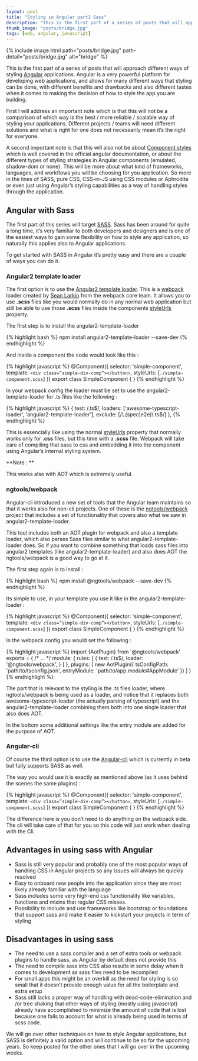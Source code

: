 ```yaml
---
layout: post
title: "Styling in Angular part1 Sass"
description: "This is the first part of a series of posts that will approach different ways of styling []Angular applications."
thumb_image: "posts/bridge.jpg"
tags: [web, angular, javascript]
---
```


{% include image.html path="posts/bridge.jpg" path-detail="posts/bridge.jpg" alt="bridge" %}

This is the first part of a series of posts that will approach different ways of styling [Angular](https://angular.io/) applications. Angular is a very powerful platform for developing web applications, and allows for many different ways that styling can be done, with different benefits and drawbacks and also different tastes when it comes to making the decision of how to style the app you are building.

First I will address an important note which is that this will not be a comparison of which way is the best / more reliable / scalable way of styling your applications. Different projects / teams will need different solutions and what is right for one does not necessarily mean it’s the right for everyone.

A second important note is that this will also not be about [Component styles](https://angular.io/docs/ts/latest/guide/component-styles.html) which is well covered in the official angular documentation, or about the different types of styling strategies in Angular components (emulated, shadow-dom or none). This will be more about what kind of frameworks, languages, and workflows you will be choosing for you application. So more in the lines of SASS, pure CSS, CSS-in-JS using CSS modules or Aphrodite or even just using Angular’s styling capabilities as a way of handling styles through the application.

## Angular with Sass

The first part of this series will target [SASS](http://sass-lang.com/). Sass has been around for quite a long time, it’s very familiar to both developers and designers and is one of the easiest ways to gain some flexibility on how to style any  application, so naturally this applies also to Angular applications.

To get started with SASS in Angular it’s pretty easy and there are a couple of ways you can do it.

### Angular2 template loader

The first option is to use the [Angular2 template loader](https://github.com/TheLarkInn/angular2-template-loader). This is a [webpack](https://webpack.github.io/) loader created by [Sean Larkin](https://twitter.com/thelarkinn?lang=en) from the webpack core team. It allows you to use **.scss** files like you would normally do in any normal web application but still be able to use those **.scss** files inside the components [styleUrls](https://angular.io/docs/ts/latest/guide/component-styles.html#!#loading-styles)  property.

The first step is to install the angular2-template-loader 

{% highlight bash %}
npm install angular2-template-loader --save-dev
{% endhighlight %}

And inside a component the code would look like this : 

{% highlight javascript %}
@Component({
  selector: 'simple-component',
  template: `<div class=”simple-div-comp”></button>`,
  styleUrls: [`./simple-component.scss`]
})
export class SimpleComponent { }
{% endhighlight %}

In your webpack config the loader must be set to use the angular2-template-loader for .ts files like the following : 

{% highlight javascript %}
{
      test: /\.ts$/,
      loaders: ['awesome-typescript-loader', 'angular2-template-loader'],
      exclude: [/\.(spec|e2e)\.ts$/]
    },
{% endhighlight %}

This is essencially like using the normal [styleUrls](https://angular.io/docs/ts/latest/guide/component-styles.html#!#loading-styles) property that normally works only for **.css** files, but this time with a **.scss** file. Webpack will take care of compiling that sass to css and embedding it into the component using Angular’s internal styling system.

**Note : **

This works also with AOT which is extremely useful.

### ngtools/webpack

Angular-cli introduced a new set of tools that the Angular team maintains so that it works also for non-cli projects. One of these is the [ngtools/webpack](https://www.npmjs.com/package/@ngtools/webpack) project that includes a set of functionality that covers also what we saw in angular2-template-loader.

This tool includes both an AOT plugin for webpack and also a template loader, which also parses Sass files similar to what angular2-template-loader does. So if you want to combine something that loads sass files into angular2 templates (like angular2-template-loader) and also does AOT the ngtools/webpack is a good way to go at it.

The first step again is to install : 

{% highlight bash %}
npm install @ngtools/webpack --save-dev
{% endhighlight %}

Its simple to use, in your template you use it like in the angular2-template-loader : 

{% highlight javascript %}
@Component({
  selector: 'simple-component',
  template: `<div class=”simple-div-comp”></button>`,
  styleUrls: [`./simple-component.scss`]
})
export class SimpleComponent { }
{% endhighlight %}

In the webpack config you would set the following : 

{% highlight javascript %}
import {AotPlugin} from '@ngtools/webpack'
exports = { /* ... */
  module: {
    rules: [
      {
        test: /\.ts$/,
        loader: '@ngtools/webpack',
      }
    ]
  },
  plugins: [
    new AotPlugin({
      tsConfigPath: 'path/to/tsconfig.json',
      entryModule: 'path/to/app.module#AppModule'
    })
  ]
}
{% endhighlight %}

The part that is relevant to the styling is the .ts files loader, where ngtools/webpack is being used as a loader, and notice that it replaces both awesome-typescript-loader (the actually parsing of typescript) and the angular2-template-loader combining them both into one single loader that also does AOT.

In the bottom some additional settings like the entry module are added for the purpose of AOT.

### Angular-cli

Of course the third option is to use the [Angular-cli](https://github.com/angular/angular-cli) which is currently in beta but fully supports SASS as well.

The way you would use it is exactly as mentioned above (as it uses behind the scenes the same plugins) : 

{% highlight javascript %}
@Component({
  selector: 'simple-component',
  template: `<div class=”simple-div-comp”></button>`,
  styleUrls: [`./simple-component.scss`]
})
export class SimpleComponent { }
{% endhighlight %}

The difference here is you don’t need to do anything on the webpack side. The cli will take care of that for you so this code will just work when dealing with the Cli.


## Advantages in using sass with Angular

*  Sass is still very popular and probably one of the most popular ways of handling CSS in Angular projects so any issues will always be quickly resolved
*  Easy to onboard new people into the application since they are most likely already familiar with the language
*  Sass includes some very high-end css functionality like variables, functions and mixins that regular CSS misses.
*  Possibility to include and use frameworks like bootstrap or foundations that support sass and make it easier to kickstart your projects in term of styling

## Disadvantages in using sass

*  The need to use a sass compiler and a set of extra tools or webpack plugins to handle sass, as Angular by default does not provide this
*  The need to compile sass into CSS also results in some delay when it comes to development as sass files need to be recompiled
*  For small apps this might be an overkill as the need for styling is so small that it doesn’t provide enough value for all the boilerplate and extra setup
*  Sass still lacks a proper way of handling with dead-code-elimination and /or tree shaking that other ways of styling (mostly using javascript) already have accomplished to minimize the amount of code that is lost because one fails to account for what is already being used in terms of scss code.

We will go over other techniques on how to style Angular applications, but SASS is definitely a valid option and will continue to be so for the upcoming years. So keep posted for the other ones that I will go over in the upcoming weeks.
